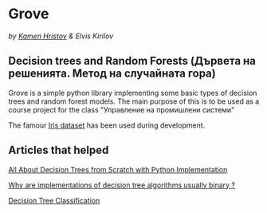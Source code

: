 # Grove
*by [Kamen Hristov](https://github.com/khristovv) & Elvis Kirilov*

## Decision trees  and Random Forests (Дървета на решенията. Метод на случайната гора)
Grove is a simple python library implementing some basic types of decision trees and random forest models.
The main purpose of this is to be used as a course project for the class "Управление на промишлени системи"

The famour [Iris dataset](./data/iris.csv) has been used during development.

## Articles that helped
[All About Decision Trees from Scratch with Python Implementation](https://medium.com/towards-artificial-intelligence/all-about-decision-tree-from-scratch-with-python-implementation-5159c06a4a59)

[Why are implementations of decision tree algorithms usually binary ?](https://github.com/rasbt/python-machine-learning-book/blob/master/faq/decision-tree-binary.md)

[Decision Tree Classification](https://mlfromscratch.com/decision-tree-classification/#/)